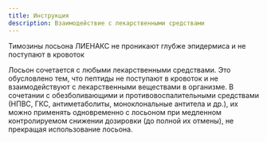 ```yaml
---
title: Инструкция
description: Взаимодействие с лекарственными средствами
---
```

Тимозины лосьона ЛИЕНАКС не проникают глубже эпидермиса и не поступают в кровоток

Лосьон сочетается с любыми лекарственными средствами. Это обусловлено тем, что пептиды не поступают в кровоток и не взаимодействуют с лекарственными веществами в организме. В сочетании с обезболивающими и противовоспалительными средствами (НПВС, ГКС, антиметаболиты, моноклональные антитела и др.), их можно применять одновременно с лосьоном при медленном контролируемом снижении дозировки (до полной их отмены), не прекращая использование лосьона.